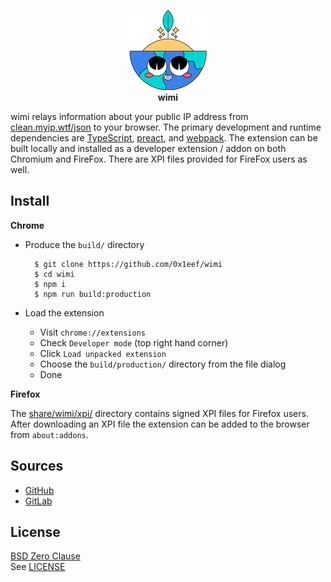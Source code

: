 <p align="center">
<img src="src/images/icon128x128.png"></img>
<br>
<strong>wimi</strong>
</p>

wimi relays information about your public IP address
from
[clean.myip.wtf/json](https://clean.myip.wtf/json)
to your browser. The primary development and runtime
dependencies are
[TypeScript](https://www.typescriptlang.org/),
[preact](https://preactjs.com/),
and
[webpack](https://webpack.js.org/).
The extension can be built locally and installed as a
developer extension / addon on both Chromium and FireFox.
There are XPI files provided for FireFox users as well.

## Install

**Chrome**

* Produce the `build/` directory

        $ git clone https://github.com/0x1eef/wimi
        $ cd wimi
        $ npm i
        $ npm run build:production

* Load the extension
    * Visit `chrome://extensions`
    * Check `Developer mode` (top right hand corner)
    * Click `Load unpacked extension`
    * Choose the `build/production/` directory from the file dialog
    * Done

**Firefox**

The [share/wimi/xpi/](share/wimi/xpi/) directory contains
signed XPI files for Firefox users. After downloading an XPI file
the extension can be added to the browser from `about:addons`.

## Sources

* [GitHub](https://github.com/0x1eef/wimi#readme)
* [GitLab](https://gitlab.com/0x1eef/wimi#about)

## License

[BSD Zero Clause](https://choosealicense.com/licenses/0bsd/)
<br>
See [LICENSE](./LICENSE)
